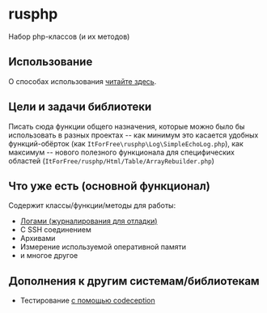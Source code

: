 # rusphp

Набор php-классов (и их методов)

## Использование

О способах использования [читайте здесь](http://fkn.ktu10.com/node/8592).

## Цели и задачи библиотеки

Писать сюда функции общего назначения, которые можно было бы использовать в разных проектах 
-- как минимум это касается удобных функций-обёрток (как `ItForFree\rusphp\Log\SimpleEchoLog.php`), 
как максимум -- нового полезного функционала для специфических областей (`ItForFree/rusphp/Html/Table/ArrayRebuilder.php`)

## Что уже есть (основной функционал)

Содержит классы/функции/методы для работы:

* [Логами (журналирования для отладки)](docs/logging.md)
* C SSH соединением
* Архивами
* Измерение используемой оперативной памяти
* и многое другое

## Дополнения к другим системам/библиотекам

* Тестирование [с помощью codeception](docs/codeception.md)

